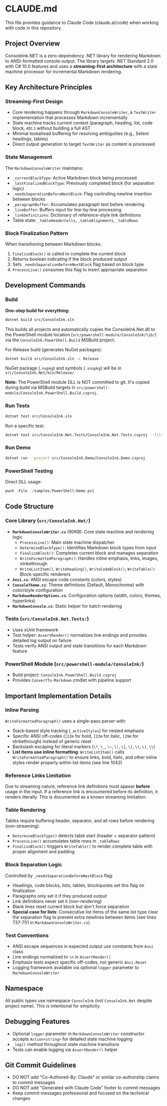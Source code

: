 # CLAUDE.md

This file provides guidance to Claude Code (claude.ai/code) when working with code in this repository.

## Project Overview

ConsoleInk.NET is a zero-dependency .NET library for rendering Markdown to ANSI-formatted console output. The library targets .NET Standard 2.0 with C# 10.0 features and uses a **streaming-first architecture** with a state machine processor for incremental Markdown rendering.

## Key Architecture Principles

### Streaming-First Design
- Core rendering happens through `MarkdownConsoleWriter`, a `TextWriter` implementation that processes Markdown incrementally
- State machine tracks current context (paragraph, heading, list, code block, etc.) without building a full AST
- Minimal lookahead buffering for resolving ambiguities (e.g., Setext headings, tables)
- Direct output generation to target `TextWriter` as content is processed

### State Management
The `MarkdownConsoleWriter` maintains:
- `_currentBlockType`: Active Markdown block being processed
- `_lastFinalizedBlockType`: Previously completed block (for separation logic)
- `_needsSeparationBeforeNextBlock`: Flag controlling newline insertion between blocks
- `_paragraphBuffer`: Accumulates paragraph text before rendering
- `_lineBuffer`: Buffers input for line-by-line processing
- `_linkDefinitions`: Dictionary of reference-style link definitions
- Table state: `_tableHeaderCells`, `_tableAlignments`, `_tableRows`

### Block Finalization Pattern
When transitioning between Markdown blocks:
1. `FinalizeBlock()` is called to complete the current block
2. Returns boolean indicating if the block produced output
3. Sets `_needsSeparationBeforeNextBlock` flag based on block type
4. `ProcessLine()` consumes this flag to insert appropriate separation

## Development Commands

### Build
**One-step build for everything:**
```bash
dotnet build src/ConsoleInk.sln
```
This builds all projects and automatically copies the ConsoleInk.Net.dll to the PowerShell module location (`src/powershell-module/ConsoleInk/lib/`) via the `ConsoleInk.PowerShell.Build` MSBuild project.

For Release build (generates NuGet packages):
```bash
dotnet build src/ConsoleInk.sln -c Release
```
NuGet package (`.nupkg`) and symbols (`.snupkg`) will be in `src/ConsoleInk.Net/bin/Release/`

**Note:** The PowerShell module DLL is NOT committed to git. It's copied during build via MSBuild targets in `src/powershell-module/ConsoleInk.PowerShell.Build.csproj`.

### Run Tests
```bash
dotnet test src/ConsoleInk.sln
```

Run a specific test:
```bash
dotnet test src/ConsoleInk.Net.Tests/ConsoleInk.Net.Tests.csproj --filter "FullyQualifiedName~Render_BoldEmphasis"
```

### Run Demo
```bash
dotnet run --project src/ConsoleInk.Demo/ConsoleInk.Demo.csproj
```

### PowerShell Testing
Direct DLL usage:
```powershell
pwsh -File ./samples/PowerShell/Demo.ps1
```

## Code Structure

### Core Library (`src/ConsoleInk.Net/`)
- **`MarkdownConsoleWriter.cs`** (90KB): Core state machine and rendering logic
  - `ProcessLine()`: Main state machine dispatcher
  - `DetermineBlockType()`: Identifies Markdown block types from input
  - `FinalizeBlock()`: Completes current block and manages separation
  - `WriteFormattedParagraph()`: Handles inline emphasis, links, images, strikethrough
  - `WriteListItem()`, `WriteHeading()`, `WriteCodeBlock()`, `WriteTable()`: Block-specific renderers
- **`Ansi.cs`**: ANSI escape code constants (colors, styles)
- **`ConsoleTheme.cs`**: Theme definitions (Default, Monochrome) with color/style configuration
- **`MarkdownRenderOptions.cs`**: Configuration options (width, colors, themes, hyperlinks)
- **`MarkdownConsole.cs`**: Static helper for batch rendering

### Tests (`src/ConsoleInk.Net.Tests/`)
- Uses xUnit framework
- Test helper: `AssertRender()` normalizes line endings and provides detailed log output on failure
- Tests verify ANSI output and state transitions for each Markdown feature

### PowerShell Module (`src/powershell-module/ConsoleInk/`)
- Build project: `ConsoleInk.PowerShell.Build.csproj`
- Provides `ConvertTo-Markdown` cmdlet with pipeline support

## Important Implementation Details

### Inline Parsing
`WriteFormattedParagraph()` uses a single-pass parser with:
- Stack-based style tracking (`_activeStyles`) for nested emphasis
- Specific ANSI off-codes (`[22m` for bold, `[23m` for italic, `[29m` for strikethrough) instead of generic reset
- Backslash escaping for literal markers (`\*`, `\_`, `\~`, `\!`, `\[`, `\]`, `\(`, `\)`, `\\`)
- **List items use inline formatting**: `WriteListItem()` calls `WriteFormattedParagraph()` to ensure links, bold, italic, and other inline styles render properly within list items (see line 1042)

### Reference Links Limitation
Due to streaming nature, reference link definitions must appear **before** usage in the input. If a reference link is encountered before its definition, it renders literally. This is documented as a known streaming limitation.

### Table Rendering
Tables require buffering header, separator, and all rows before rendering (non-streaming):
- `DetermineBlockType()` detects table start (header + separator pattern)
- `ProcessLine()` accumulates table rows in `_tableRows`
- `FinalizeBlock()` triggers `WriteTable()` to render complete table with proper alignment and padding

### Block Separation Logic
Controlled by `_needsSeparationBeforeNextBlock` flag:
- Headings, code blocks, lists, tables, blockquotes set this flag on finalization
- Paragraphs only set it if they produced output
- Link definitions never set it (non-rendering)
- Blank lines reset current block but don't force separation
- **Special case for lists**: Consecutive list items of the same list type clear the separation flag to prevent extra newlines between items (see lines 737-751 in `MarkdownConsoleWriter.cs`)

### Test Conventions
- ANSI escape sequences in expected output use constants from `Ansi` class
- Line endings normalized to `\n` in `AssertRender()`
- Emphasis tests expect specific off-codes, not generic `Ansi.Reset`
- Logging framework available via optional `logger` parameter to `MarkdownConsoleWriter`

## Namespace
All public types use namespace `ConsoleInk` (not `ConsoleInk.Net` despite project name). This is intentional for simplicity.

## Debugging Features
- Optional `logger` parameter in `MarkdownConsoleWriter` constructor accepts `Action<string>` for detailed state machine logging
- `_log()` method throughout state machine transitions
- Tests can enable logging via `AssertRender()` helper

## Git Commit Guidelines
- DO NOT add "Co-Authored-By: Claude" or similar co-authorship claims to commit messages
- DO NOT add "Generated with Claude Code" footer to commit messages
- Keep commit messages professional and focused on the technical changes
